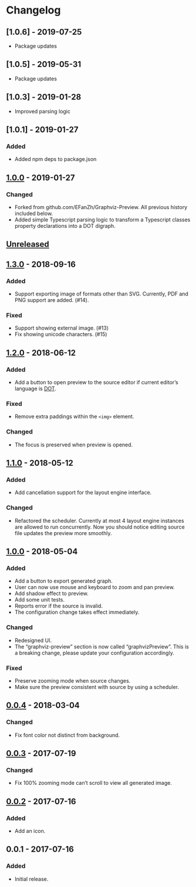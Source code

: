 # Changelog

## [1.0.6] - 2019-07-25

- Package updates

## [1.0.5] - 2019-05-31

- Package updates

## [1.0.3] - 2019-01-28

- Improved parsing logic

## [1.0.1] - 2019-01-27

### Added

- Added npm deps to package.json

## [1.0.0] - 2019-01-27

### Changed

- Forked from github.com/EFanZh/Graphviz-Preview. All previous history included below.
- Added simple Typescript parsing logic to transform a Typescript classes property declarations into a DOT digraph.

## [Unreleased]

## [1.3.0] - 2018-09-16

### Added

- Support exporting image of formats other than SVG. Currently, PDF and PNG support are added. (#14).

### Fixed

- Support showing external image. (#13)
- Fix showing unicode characters. (#15)

## [1.2.0] - 2018-06-12

### Added

- Add a button to open preview to the source editor if current editor’s language is
  [DOT](<https://en.wikipedia.org/wiki/DOT_(graph_description_language)>).

### Fixed

- Remove extra paddings within the `<img>` element.

### Changed

- The focus is preserved when preview is opened.

## [1.1.0] - 2018-05-12

### Added

- Add cancellation support for the layout engine interface.

### Changed

- Refactored the scheduler. Currently at most 4 layout engine instances are allowed to run concurrently. Now you should
  notice editing source file updates the preview more smoothly.

## [1.0.0] - 2018-05-04

### Added

- Add a button to export generated graph.
- User can now use mouse and keyboard to zoom and pan preview.
- Add shadow effect to preview.
- Add some unit tests.
- Reports error if the source is invalid.
- The configuration change takes effect immediately.

### Changed

- Redesigned UI.
- The “graphviz-preview” section is now called “graphvizPreview”. This is a breaking change, please update your
  configuration accordingly.

### Fixed

- Preserve zooming mode when source changes.
- Make sure the preview consistent with source by using a scheduler.

## [0.0.4] - 2018-03-04

### Changed

- Fix font color not distinct from background.

## [0.0.3] - 2017-07-19

### Changed

- Fix 100% zooming mode can’t scroll to view all generated image.

## [0.0.2] - 2017-07-16

### Added

- Add an icon.

## 0.0.1 - 2017-07-16

### Added

- Initial release.

[unreleased]: https://github.com/EFanZh/Graphviz-Preview/compare/v1.3.0...master
[1.3.0]: https://github.com/EFanZh/Graphviz-Preview/compare/v1.2.0...v1.3.0
[1.2.0]: https://github.com/EFanZh/Graphviz-Preview/compare/v1.1.0...v1.2.0
[1.1.0]: https://github.com/EFanZh/Graphviz-Preview/compare/v1.0.0...v1.1.0
[1.0.0]: https://github.com/EFanZh/Graphviz-Preview/compare/v0.0.4...v1.0.0
[0.0.4]: https://github.com/EFanZh/Graphviz-Preview/compare/v0.0.3...v0.0.4
[0.0.3]: https://github.com/EFanZh/Graphviz-Preview/compare/v0.0.2...v0.0.3
[0.0.2]: https://github.com/EFanZh/Graphviz-Preview/compare/v0.0.1...v0.0.2

